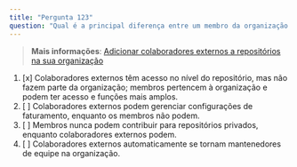 ```yaml
---
title: "Pergunta 123"
question: "Qual é a principal diferença entre um membro da organização e um colaborador externo para um repositório pertencente a essa organização?"
---
```


> **Mais informações**: [Adicionar colaboradores externos a repositórios na sua organização](https://docs.github.com/en/organizations/managing-access-to-your-organizations-repositories/adding-outside-collaborators-to-repositories-in-your-organization)

1. [x] Colaboradores externos têm acesso no nível do repositório, mas não fazem parte da organização; membros pertencem à organização e podem ter acesso e funções mais amplos.  
1. [ ] Colaboradores externos podem gerenciar configurações de faturamento, enquanto os membros não podem.  
1. [ ] Membros nunca podem contribuir para repositórios privados, enquanto colaboradores externos podem.  
1. [ ] Colaboradores externos automaticamente se tornam mantenedores de equipe na organização.  
